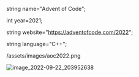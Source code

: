 string name="Advent of Code";

int year=2021;

string website="https://adventofcode.com/2022";

string language="C++";

/assets/images/aoc2022.png

![image_2022-09-22_203952638](https://user-images.githubusercontent.com/113233555/191749763-b17f82c3-fa70-48a1-82aa-c45529ffcad8.png)
